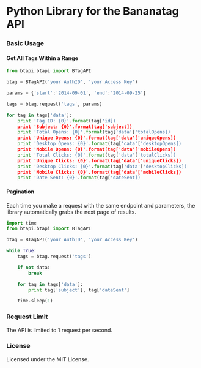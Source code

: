 Python Library for the Bananatag API
==================================

### Basic Usage

#### Get All Tags Within a Range
```python
from btapi.btapi import BTagAPI

btag = BTagAPI('your AuthID', 'your Access Key')

params = {'start':'2014-09-01', 'end':'2014-09-25'}

tags = btag.request('tags', params)

for tag in tags['data']:
    print 'Tag ID: {0}'.format(tag['id])
    print 'Subject: {0}'.format(tag['subject])
    print 'Total Opens: {0}'.format(tag['data'['totalOpens])
    print 'Unique Opens: {0}'.format(tag['data'['uniqueOpens])
    print 'Desktop Opens: {0}'.format(tag['data'['desktopOpens])
    print 'Mobile Opens: {0}'.format(tag['data'['mobileOpens])
    print 'Total Clicks: {0}'.format(tag['data'['totalClicks])
    print 'Unique Clicks: {0}'.format(tag['data'['uniqueClicks])
    print 'Desktop Clicks: {0}'.format(tag['data'['desktopClicks])
    print 'Mobile Clicks: {0}'.format(tag['data'['mobileClicks])
    print 'Date Sent: {0}'.format(tag['dateSent])
```

#### Pagination
Each time you make a request with the same endpoint and parameters, the library automatically grabs the next page of results.
```python
import time
from btapi.btapi import BTagAPI

btag = BTagAPI('your AuthID', 'your Access Key')

while True:
    tags = btag.request('tags')

    if not data:
        break

    for tag in tags['data']:
        print tag['subject'], tag['dateSent']

    time.sleep(1)
```

### Request Limit
The API is limited to 1 request per second.

### License
Licensed under the MIT License.